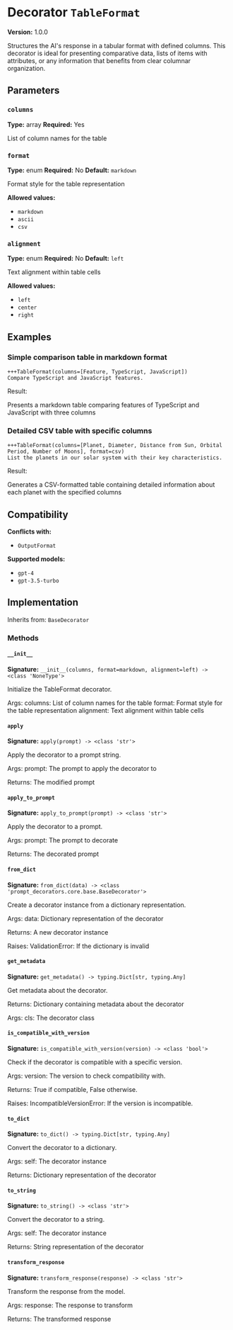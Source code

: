 # Decorator `TableFormat`

**Version:** 1.0.0

Structures the AI's response in a tabular format with defined columns. This decorator is ideal for presenting comparative data, lists of items with attributes, or any information that benefits from clear columnar organization.

## Parameters

### `columns`

**Type:** array
**Required:** Yes

List of column names for the table

### `format`

**Type:** enum
**Required:** No
**Default:** `markdown`

Format style for the table representation

**Allowed values:**

- `markdown`
- `ascii`
- `csv`

### `alignment`

**Type:** enum
**Required:** No
**Default:** `left`

Text alignment within table cells

**Allowed values:**

- `left`
- `center`
- `right`

## Examples

### Simple comparison table in markdown format

```
+++TableFormat(columns=[Feature, TypeScript, JavaScript])
Compare TypeScript and JavaScript features.
```

Result:

Presents a markdown table comparing features of TypeScript and JavaScript with three columns

### Detailed CSV table with specific columns

```
+++TableFormat(columns=[Planet, Diameter, Distance from Sun, Orbital Period, Number of Moons], format=csv)
List the planets in our solar system with their key characteristics.
```

Result:

Generates a CSV-formatted table containing detailed information about each planet with the specified columns

## Compatibility

**Conflicts with:**

- `OutputFormat`

**Supported models:**

- `gpt-4`
- `gpt-3.5-turbo`

## Implementation

Inherits from: `BaseDecorator`

### Methods

#### `__init__`

**Signature:** `__init__(columns, format=markdown, alignment=left) -> <class 'NoneType'>`

Initialize the TableFormat decorator.

Args:
    columns: List of column names for the table
    format: Format style for the table representation
    alignment: Text alignment within table cells

#### `apply`

**Signature:** `apply(prompt) -> <class 'str'>`

Apply the decorator to a prompt string.

Args:
    prompt: The prompt to apply the decorator to


Returns:
    The modified prompt

#### `apply_to_prompt`

**Signature:** `apply_to_prompt(prompt) -> <class 'str'>`

Apply the decorator to a prompt.

Args:
    prompt: The prompt to decorate

Returns:
    The decorated prompt

#### `from_dict`

**Signature:** `from_dict(data) -> <class 'prompt_decorators.core.base.BaseDecorator'>`

Create a decorator instance from a dictionary representation.

Args:
    data: Dictionary representation of the decorator

Returns:
    A new decorator instance

Raises:
    ValidationError: If the dictionary is invalid

#### `get_metadata`

**Signature:** `get_metadata() -> typing.Dict[str, typing.Any]`

Get metadata about the decorator.

Returns:
    Dictionary containing metadata about the decorator


Args:
    cls: The decorator class

#### `is_compatible_with_version`

**Signature:** `is_compatible_with_version(version) -> <class 'bool'>`

Check if the decorator is compatible with a specific version.

Args:
    version: The version to check compatibility with.


Returns:
    True if compatible, False otherwise.


Raises:
    IncompatibleVersionError: If the version is incompatible.

#### `to_dict`

**Signature:** `to_dict() -> typing.Dict[str, typing.Any]`

Convert the decorator to a dictionary.

Args:
    self: The decorator instance

Returns:
    Dictionary representation of the decorator

#### `to_string`

**Signature:** `to_string() -> <class 'str'>`

Convert the decorator to a string.

Args:
    self: The decorator instance

Returns:
    String representation of the decorator

#### `transform_response`

**Signature:** `transform_response(response) -> <class 'str'>`

Transform the response from the model.

Args:
    response: The response to transform

Returns:
    The transformed response

